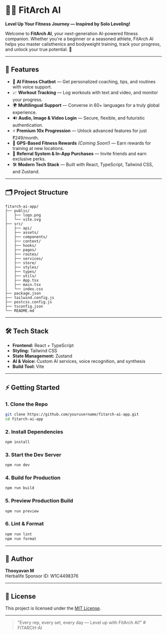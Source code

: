 # 🏋️‍♂️ FitArch AI

**Level Up Your Fitness Journey — Inspired by Solo Leveling!**

Welcome to **FitArch AI**, your next-generation AI-powered fitness companion. Whether you're a beginner or a seasoned athlete, FitArch AI helps you master calisthenics and bodyweight training, track your progress, and unlock your true potential. 💪

---

## 🚀 Features

- 🤖 **AI Fitness Chatbot** — Get personalized coaching, tips, and routines with voice support.
- 📈 **Workout Tracking** — Log workouts with text and video, and monitor your progress.
- 🌍 **Multilingual Support** — Converse in 60+ languages for a truly global experience.
- 🔊 **Audio, Image & Video Login** — Secure, flexible, and futuristic authentication.
- ⚡ **Premium 10x Progression** — Unlock advanced features for just ₹249/month.
- 🏅 **GPS-Based Fitness Rewards** _(Coming Soon!)_ — Earn rewards for training at new locations.
- 🤝 **Referral System & In-App Purchases** — Invite friends and earn exclusive perks.
- 🛠️ **Modern Tech Stack** — Built with React, TypeScript, Tailwind CSS, and Zustand.

---

## 🗂️ Project Structure

```
fitarch-ai-app/
├── public/
│   ├── logo.png
│   └── vite.svg
├── src/
│   ├── api/
│   ├── assets/
│   ├── components/
│   ├── context/
│   ├── hooks/
│   ├── pages/
│   ├── routes/
│   ├── services/
│   ├── store/
│   ├── styles/
│   ├── types/
│   ├── utils/
│   ├── App.tsx
│   ├── main.tsx
│   └── index.css
├── package.json
├── tailwind.config.js
├── postcss.config.js
├── tsconfig.json
└── README.md
```

---

## 🛠️ Tech Stack

- **Frontend:** React + TypeScript
- **Styling:** Tailwind CSS
- **State Management:** Zustand
- **AI & Voice:** Custom AI services, voice recognition, and synthesis
- **Build Tool:** Vite

---

## ⚡ Getting Started

### 1. Clone the Repo

```bash
git clone https://github.com/yourusername/fitarch-ai-app.git
cd fitarch-ai-app
```

### 2. Install Dependencies

```bash
npm install
```

### 3. Start the Dev Server

```bash
npm run dev
```

### 4. Build for Production

```bash
npm run build
```

### 5. Preview Production Build

```bash
npm run preview
```

### 6. Lint & Format

```bash
npm run lint
npm run format
```

---

## 👤 Author

**Thooyavan M**  
Herbalife Sponsor ID: W1C4498376

---

## 📄 License

This project is licensed under the [MIT License](LICENSE).

---

> "Every rep, every set, every day — Level up with FitArch AI!"
#   F I T A R C H - A I  
 